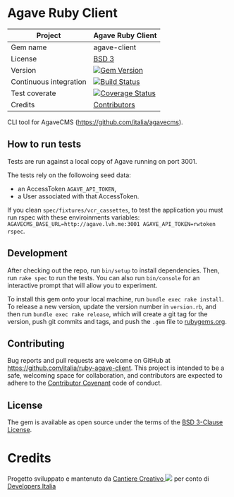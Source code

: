 # Agave Ruby Client

| Project                | Agave Ruby Client |
| ---------------------- | ------------ |
| Gem name               | agave-client |
| License                | [BSD 3](https://github.com/italia/ruby-agave-client/blob/master/LICENSE) |
| Version                | [![Gem Version](https://badge.fury.io/rb/agave-client.svg)](https://badge.fury.io/rb/agave-client) |
| Continuous integration | [![Build Status](https://secure.travis-ci.org/italia/ruby-agave-client.svg?branch=master)](https://travis-ci.org/italia/ruby-agave-client) |
| Test coverate          | [![Coverage Status](https://coveralls.io/repos/github/italia/ruby-agave-client/badge.svg?branch=master)](https://coveralls.io/github/italia/ruby-agave-client?branch=master) |
| Credits                | [Contributors](https://github.com/italia/ruby-agave-client/graphs/contributors) |

CLI tool for AgaveCMS (https://github.com/italia/agavecms).

## How to run tests

Tests are run against a local copy of Agave running on port 3001.

The tests rely on the followoing seed data:

* an AccessToken `AGAVE_API_TOKEN`,
* a User associated with that AccessToken.

If you clean `spec/fixtures/vcr_cassettes`, to test the application you must run rspec with these enviroinments variables: `AGAVECMS_BASE_URL=http://agave.lvh.me:3001 AGAVE_API_TOKEN=rwtoken rspec`.

## Development

After checking out the repo, run `bin/setup` to install dependencies. Then, run `rake spec` to run the tests. You can also run `bin/console` for an interactive prompt that will allow you to experiment.

To install this gem onto your local machine, run `bundle exec rake install`. To release a new version, update the version number in `version.rb`, and then run `bundle exec rake release`, which will create a git tag for the version, push git commits and tags, and push the `.gem` file to [rubygems.org](https://rubygems.org).

## Contributing

Bug reports and pull requests are welcome on GitHub at https://github.com/italia/ruby-agave-client. This project is intended to be a safe, welcoming space for collaboration, and contributors are expected to adhere to the [Contributor Covenant](http://contributor-covenant.org) code of conduct.

## License

The gem is available as open source under the terms of the [BSD 3-Clause License](https://opensource.org/licenses/BSD-3-Clause).

# Credits

Progetto sviluppato e mantenuto da [Cantiere Creativo <img src="https://www.cantierecreativo.net/images/illustrations/logo-07f378ea.svg"/>](https://www.cantierecreativo.net) per conto di [Developers Italia](https://developers.italia.it/)
